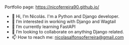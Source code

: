 Portfolio page: https://nicoferreira90.github.io/

- 👋 Hi, I’m Nicolás. I'm a Python and Django developer.
- 👀 I’m interested in working with Django and Wagtail
- 🌱 I’m currently learning FastAPI
- 💞️ I’m looking to collaborate on anything Django related.
- 📫 How to reach me: nicolasalfonsoferreira@gmail.com

<!---
nicoferreira90/nicoferreira90 is a ✨ special ✨ repository because its `README.md` (this file) appears on your GitHub profile.
You can click the Preview link to take a look at your changes.
--->
